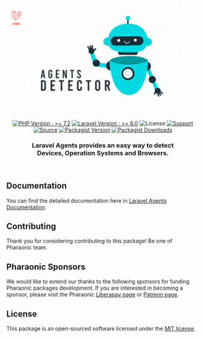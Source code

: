 <p align="center"><a href="https://pharaonic.io" target="_blank"><img src="https://raw.githubusercontent.com/Pharaonic/logos/main/agents.jpg"></a></p>

<p align="center">
  <a href="https://php.net" target="_blank"><img src="https://img.shields.io/static/v1?label=PHP&message=%3E=7.2&color=blue&style=flat-square" alt="PHP Version : >= 7.2"></a>
  <a href="https://laravel.com" target="_blank"><img src="https://img.shields.io/static/v1?label=Laravel&message=%3E=6.0&color=F05340&style=flat-square" alt="Laravel Version : >= 6.0"></a>
  <img src="https://img.shields.io/static/v1?label=License&message=MIT&color=brightgreen&style=flat-square" alt="License">
  <a href="https://liberapay.com/Pharaonic" target="_blank"><img src="https://img.shields.io/liberapay/receives/Pharaonic?color=gold&label=Support&style=flat-square" alt="Support"></a>
  <br>
  <a href="https://packagist.org/packages/Pharaonic/laravel-agents" target="_blank"><img src="https://img.shields.io/static/v1?label=Packagist&message=pharaonic/laravel-agents&color=blue&logo=packagist&logoColor=white" alt="Source"></a>
  <a href="https://packagist.org/packages/pharaonic/laravel-agents" target="_blank"><img src="https://poser.pugx.org/pharaonic/laravel-agents/v" alt="Packagist Version"></a>
  <a href="https://packagist.org/packages/pharaonic/laravel-agents" target="_blank"><img src="https://poser.pugx.org/pharaonic/laravel-agents/downloads" alt="Packagist Downloads"></a>
</p>

<h3 align="center">Laravel Agents provides an easy way to detect<br>Devices, Operation Systems and Browsers.</h3>
<br>

## Documentation

You can find the detailed documentation here in [Laravel Agents Documentation](https://pharaonic.io/package/2-laravel/24-agents).

## Contributing

Thank you for considering contributing to this package! Be one of Pharaonic team.

## Pharaonic Sponsors

We would like to extend our thanks to the following sponsors for funding Pharaonic packages development. If you are interested in becoming a sponsor, please visit the Pharaonic [Liberapay page](https://en.liberapay.com/Pharaonic) or [Patreon page](https://patreon.com/Pharaonic).

## License

This package is an open-sourced software licensed under the [MIT license](https://opensource.org/licenses/MIT).
